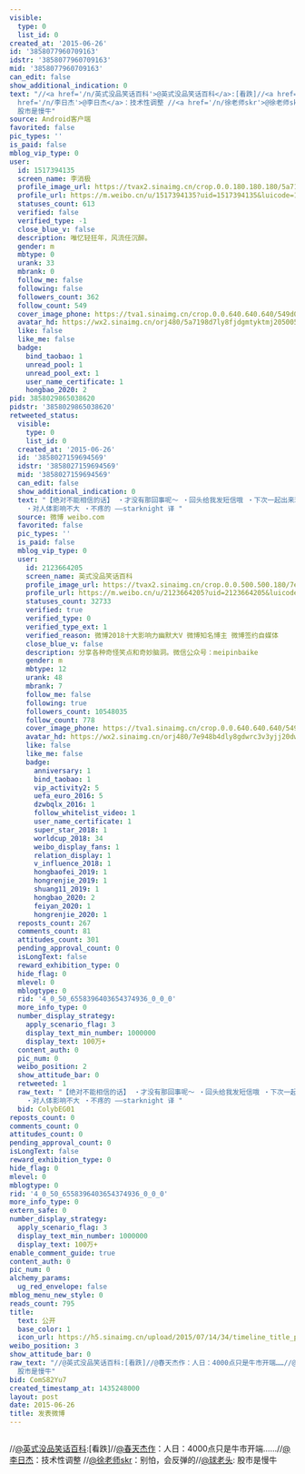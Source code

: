 ```yaml
---
visible:
  type: 0
  list_id: 0
created_at: '2015-06-26'
id: '3858077960709163'
idstr: '3858077960709163'
mid: '3858077960709163'
can_edit: false
show_additional_indication: 0
text: "//<a href='/n/英式没品笑话百科'>@英式没品笑话百科</a>:[看跌]//<a href='/n/春天杰作'>@春天杰作</a>：人日：4000点只是牛市开端……//<a
  href='/n/李日杰'>@李日杰</a>：技术性调整 //<a href='/n/徐老师skr'>@徐老师skr</a>：别怕，会反弹的//<a href='/n/球老头'>@球老头</a>:
  股市是慢牛"
source: Android客户端
favorited: false
pic_types: ''
is_paid: false
mblog_vip_type: 0
user:
  id: 1517394135
  screen_name: 李消极
  profile_image_url: https://tvax2.sinaimg.cn/crop.0.0.180.180.180/5a7198d7ly8fjdgmtyktmj20500500so.jpg?KID=imgbed,tva&Expires=1606399543&ssig=uvsFeY8clS
  profile_url: https://m.weibo.cn/u/1517394135?uid=1517394135&luicode=10000011&lfid=2304131517394135_-_WEIBO_SECOND_PROFILE_WEIBO
  statuses_count: 613
  verified: false
  verified_type: -1
  close_blue_v: false
  description: 唯忆轻狂年，风流任沉醉。
  gender: m
  mbtype: 0
  urank: 33
  mbrank: 0
  follow_me: false
  following: false
  followers_count: 362
  follow_count: 549
  cover_image_phone: https://tva1.sinaimg.cn/crop.0.0.640.640.640/549d0121tw1egm1kjly3jj20hs0hsq4f.jpg
  avatar_hd: https://wx2.sinaimg.cn/orj480/5a7198d7ly8fjdgmtyktmj20500500so.jpg
  like: false
  like_me: false
  badge:
    bind_taobao: 1
    unread_pool: 1
    unread_pool_ext: 1
    user_name_certificate: 1
    hongbao_2020: 2
pid: 3858029865038620
pidstr: '3858029865038620'
retweeted_status:
  visible:
    type: 0
    list_id: 0
  created_at: '2015-06-26'
  id: '3858027159694569'
  idstr: '3858027159694569'
  mid: '3858027159694569'
  can_edit: false
  show_additional_indication: 0
  text: "【绝对不能相信的话】 ・才没有那回事呢～ ・回头给我发短信哦 ・下次一起出来玩吧！ ・有机会一起吃饭♫ ・※该项目不影响最终成绩 ・牙医：「如果疼的话就把右手举起来，我会停的。」
    ・对人体影响不大 ・不疼的 ——starknight 译 "
  source: 微博 weibo.com
  favorited: false
  pic_types: ''
  is_paid: false
  mblog_vip_type: 0
  user:
    id: 2123664205
    screen_name: 英式没品笑话百科
    profile_image_url: https://tvax2.sinaimg.cn/crop.0.0.500.500.180/7e948b4dly8gdwrc3v3yjj20dw0dwgrv.jpg?KID=imgbed,tva&Expires=1606399543&ssig=ZRFITx6GRy
    profile_url: https://m.weibo.cn/u/2123664205?uid=2123664205&luicode=10000011&lfid=2304131517394135_-_WEIBO_SECOND_PROFILE_WEIBO
    statuses_count: 32733
    verified: true
    verified_type: 0
    verified_type_ext: 1
    verified_reason: 微博2018十大影响力幽默大V 微博知名博主 微博签约自媒体
    close_blue_v: false
    description: 分享各种奇怪笑点和奇妙脑洞。微信公众号：meipinbaike
    gender: m
    mbtype: 12
    urank: 48
    mbrank: 7
    follow_me: false
    following: true
    followers_count: 10548035
    follow_count: 778
    cover_image_phone: https://tva1.sinaimg.cn/crop.0.0.640.640.640/549d0121tw1egm1kjly3jj20hs0hsq4f.jpg
    avatar_hd: https://wx2.sinaimg.cn/orj480/7e948b4dly8gdwrc3v3yjj20dw0dwgrv.jpg
    like: false
    like_me: false
    badge:
      anniversary: 1
      bind_taobao: 1
      vip_activity2: 5
      uefa_euro_2016: 5
      dzwbqlx_2016: 1
      follow_whitelist_video: 1
      user_name_certificate: 1
      super_star_2018: 1
      worldcup_2018: 34
      weibo_display_fans: 1
      relation_display: 1
      v_influence_2018: 1
      hongbaofei_2019: 1
      hongrenjie_2019: 1
      shuang11_2019: 1
      hongbao_2020: 2
      feiyan_2020: 1
      hongrenjie_2020: 1
  reposts_count: 267
  comments_count: 81
  attitudes_count: 301
  pending_approval_count: 0
  isLongText: false
  reward_exhibition_type: 0
  hide_flag: 0
  mlevel: 0
  mblogtype: 0
  rid: '4_0_50_6558396403654374936_0_0_0'
  more_info_type: 0
  number_display_strategy:
    apply_scenario_flag: 3
    display_text_min_number: 1000000
    display_text: 100万+
  content_auth: 0
  pic_num: 0
  weibo_position: 2
  show_attitude_bar: 0
  retweeted: 1
  raw_text: "【绝对不能相信的话】 ・才没有那回事呢～ ・回头给我发短信哦 ・下次一起出来玩吧！ ・有机会一起吃饭♫ ・※该项目不影响最终成绩 ・牙医：「如果疼的话就把右手举起来，我会停的。」
    ・对人体影响不大 ・不疼的 ——starknight 译 ​​​"
  bid: ColybEG01
reposts_count: 0
comments_count: 0
attitudes_count: 0
pending_approval_count: 0
isLongText: false
reward_exhibition_type: 0
hide_flag: 0
mlevel: 0
mblogtype: 0
rid: '4_0_50_6558396403654374936_0_0_0'
more_info_type: 0
extern_safe: 0
number_display_strategy:
  apply_scenario_flag: 3
  display_text_min_number: 1000000
  display_text: 100万+
enable_comment_guide: true
content_auth: 0
pic_num: 0
alchemy_params:
  ug_red_envelope: false
mblog_menu_new_style: 0
reads_count: 795
title:
  text: 公开
  base_color: 1
  icon_url: https://h5.sinaimg.cn/upload/2015/07/14/34/timeline_title_public_default.png
weibo_position: 3
show_attitude_bar: 0
raw_text: "//@英式没品笑话百科:[看跌]//@春天杰作：人日：4000点只是牛市开端……//@李日杰：技术性调整 //@徐老师skr：别怕，会反弹的//@球老头:
  股市是慢牛"
bid: ComS82Yu7
created_timestamp_at: 1435248000
layout: post
date: 2015-06-26
title: 发表微博
---
```


![]()

//<a href='/n/英式没品笑话百科'>@英式没品笑话百科</a>:[看跌]//<a href='/n/春天杰作'>@春天杰作</a>：人日：4000点只是牛市开端……//<a href='/n/李日杰'>@李日杰</a>：技术性调整 //<a href='/n/徐老师skr'>@徐老师skr</a>：别怕，会反弹的//<a href='/n/球老头'>@球老头</a>: 股市是慢牛


